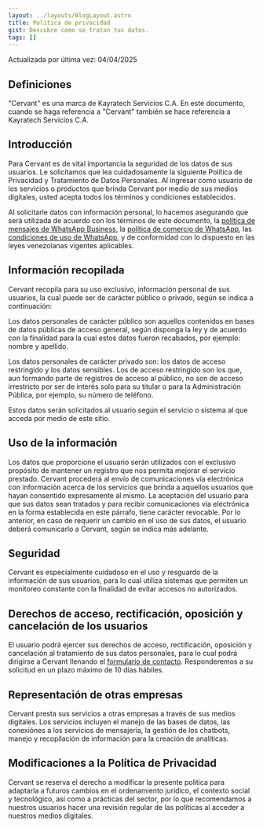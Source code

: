 ```yaml
---
layout: ../layouts/BlogLayout.astro
title: Política de privacidad
gist: Descubre cómo se tratan tus datos.
tags: []
---
```

Actualizada por última vez: 04/04/2025

## Definiciones

"Cervant" es una marca de Kayratech Servicios C.A. En este documento, cuando se haga referencia a "Cervant" también se hace referencia a Kayratech Servicios C.A.

## Introducción

Para Cervant es de vital importancia la seguridad de los datos de sus usuarios. Le solicitamos que lea cuidadosamente la siguiente Política de Privacidad y Tratamiento de Datos Personales. Al ingresar como usuario de los servicios o productos que brinda Cervant por medio de sus medios digitales, usted acepta todos los términos y condiciones establecidos.

Al solicitarle datos con información personal, lo hacemos asegurando que será utilizada de acuerdo con los términos de este documento, la [política de mensajes de WhatsApp Business](https://www.whatsapp.com/legal/business-policy?lang=es_LA), la [política de comercio de WhatsApp](https://www.whatsapp.com/legal/commerce-policy/?fbclid=IwAR2vx5t1ncfK-mOnEu62wdvdgZc7rOTaUrX74EtwYCosTRJ2Sqyhr2bIPSM), las [condiciones de uso de WhatsApp](https://www.whatsapp.com/legal/business-terms), y de conformidad con lo dispuesto en las leyes venezolanas vigentes aplicables.

## Información recopilada

Cervant recopila para su uso exclusivo, información personal de sus usuarios, la cual puede ser de carácter público o privado, según se indica a continuación:

Los datos personales de carácter público son aquellos contenidos en bases de datos públicas de acceso general, según disponga la ley y de acuerdo con la finalidad para la cual estos datos fueron recabados, por ejemplo: nombre y apellido.

Los datos personales de carácter privado son: los datos de acceso restringido y los datos sensibles. Los de acceso restringido son los que, aun formando parte de registros de acceso al público, no son de acceso irrestricto por ser de interés solo para su titular o para la Administración Pública, por ejemplo, su número de teléfono.

Estos datos serán solicitados al usuario según el servicio o sistema al que acceda por medio de este sitio.

## Uso de la información

Los datos que proporcione el usuario serán utilizados con el exclusivo propósito de mantener un registro que nos permita mejorar el servicio prestado. Cervant procederá al envío de comunicaciones vía electrónica con información acerca de los servicios que brinda a aquellos usuarios que hayan consentido expresamente al mismo. La aceptación del usuario para que sus datos sean tratados y para recibir comunicaciones vía electrónica en la forma establecida en este párrafo, tiene carácter revocable. Por lo anterior, en caso de requerir un cambio en el uso de sus datos, el usuario deberá comunicarlo a Cervant, según se indica más adelante.

## Seguridad

Cervant es especialmente cuidadoso en el uso y resguardo de la información de sus usuarios, para lo cual utiliza sistemas que permiten un monitoreo constante con la finalidad de evitar accesos no autorizados.

## Derechos de acceso, rectificación, oposición y cancelación de los usuarios

El usuario podrá ejercer sus derechos de acceso, rectificación, oposición y cancelación al tratamiento de sus datos personales, para lo cual podrá dirigirse a Cervant llenando el [formulario de contacto](https://cervant.com/contact). Responderemos a su solicitud en un plazo máximo de 10 días hábiles.

## Representación de otras empresas

Cervant presta sus servicios a otras empresas a través de sus medios digitales. Los servicios incluyen el manejo de las bases de datos, las conexiónes a los servicios de mensajería, la gestión de los chatbots, manejo y recopilación de información para la creación de analíticas. 

## Modificaciones a la Política de Privacidad

Cervant se reserva el derecho a modificar la presente política para adaptarla a futuros cambios en el ordenamiento jurídico, el contexto social y tecnológico, así como a prácticas del sector, por lo que recomendamos a nuestros usuarios hacer una revisión regular de las políticas al acceder a nuestros medios digitales.